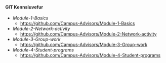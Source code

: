 #### GIT Kennsluvefur 
* _Module-1-Basics_
  * https://github.com/Campus-Advisors/Module-1-Basics
* _Module-2-Network-activity_
  * https://github.com/Campus-Advisors/Module-2-Network-activity
* _Module-3-Group-work_
  * https://github.com/Campus-Advisors/Module-3-Group-work
* _Module-4-Student-programs_
  * https://github.com/Campus-Advisors/Module-4-Student-programs